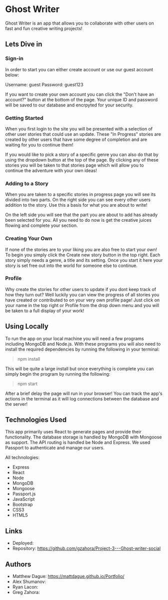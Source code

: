 # Ghost Writer

Ghost Writer is an app that allows you to collaborate with other users on fast and fun creative writing projects!

## Lets Dive in

### Sign-in 

In order to start you can either create account or use our guest account below:

Username: guest
Password: guest123

If you want to create your own account you can click the "Don't have an account?" button at the bottom of the page. Your unique ID and password will be saved to our database and encrpyted for your security.

### Getting Started

When you first login to the site you will be presented with a selection of other user stories that could use an update. These "In Progress" stories are created by other users that have some degree of completion and are waiting for you to continue them!

If you would like to pick a story of a specific genre you can also do that by using the dropdown button at the top of the page. By clicking any of these stories you will be taken to that stories page which will allow you to continue the adventure with your own ideas!

### Adding to a Story

When you are taken to a specific stories in progress page you will see its divided into two parts. On the right side you can see every other users addition to the story. Use this a basis for what you are about to write!

On the left side you will see that the part you are about to add has already been selected for you. All you need to do now is get the creative juices flowing and complete your section.

### Creating Your Own

If none of the stories are to your liking you are also free to start your own! To begin you simply click the Create new story button in the top right. Each story simply needs a genre, a title and its setting. Once you start it here your story is set free out into the world for someone else to continue.

### Profile

Why create the stories for other users to update if you dont keep track of how they turn out? Well luckily you can view the progress of all stories you have created or contributed to on your very own profile page! Just click on your name in the top right or Profile from the drop down menu and you will be taken to a full display of your work!

## Using Locally

To run the app on your local machine you will need a few programs including MongoDB and Node.js. With these programs you will also need to install the required dependencies by running the following in your terminal:

>npm install

This will be quite a large install but once everything is complete you can simply begin the program by running the following:

>npm start

After a brief delay the page will run in your browser! You can track the app's actions in the terminal as it will log connections between the database and the server!

## Technologies Used

This app primarily uses React to generate pages and provide their functionality. The database storage is handled by MongoDB with Mongoose as support. The API routing is handled be Node and Express. We used Passport to authenticate and manage our users.

All technologies:
- Express
- React
- Node
- MongoDB 
- Mongoose
- Passport.js 
- JavaScript 
- Bootstrap 
- CSS3
- HTML5

## Links

- Deployed: 
- Repository: https://github.com/gzahora/Project-3---Ghost-writer-social

## Authors

- Matthew Dague: https://mattdague.github.io/Portfolio/
- Alex Shumanov: 
- Ryan Lacon: 
- Greg Zahora: 

